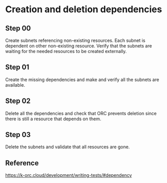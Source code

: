 # Creation and deletion dependencies

## Step 00

Create subnets referencing non-existing resources. Each subnet is dependent on other non-existing resource. Verify that the subnets are waiting for the needed resources to be created externally.

## Step 01

Create the missing dependencies and make and verify all the subnets are available.

## Step 02

Delete all the dependencies and check that ORC prevents deletion since there is still a resource that depends on them.

## Step 03

Delete the subnets and validate that all resources are gone.

## Reference

https://k-orc.cloud/development/writing-tests/#dependency
